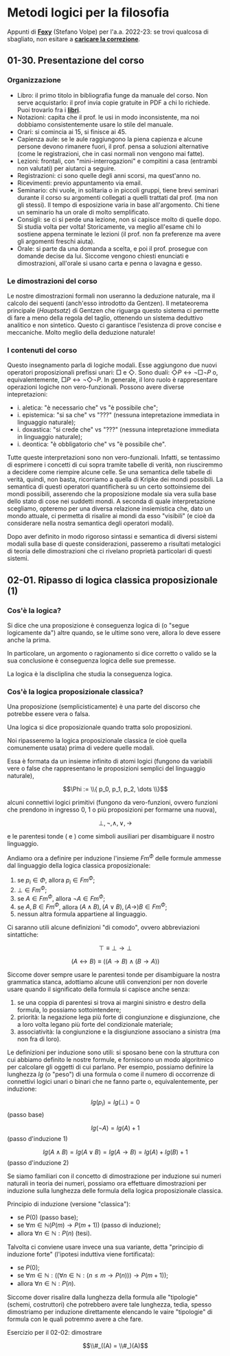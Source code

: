 # Metodi logici per la filosofia

Appunti di **[Foxy](https://foxyseta.github.io)** (Stefano Volpe) per l'a.a.
2022-23: se trovi qualcosa di sbagliato, non esitare a **[caricare la
correzione](https://github.com/csunibo/metodi-logici-per-la-filosofia)**.

## 01-30. Presentazione del corso

### Organizzazione

- Libro: il primo titolo in bibliografia funge da manuale del corso. Non serve
  acquistarlo: il prof invia copie gratuite in PDF a chi lo richiede. Puoi
  trovarlo fra i **[libri](https://csunibo.github.io/metodi-logici-per-la-filosofia/libri)**.
- Notazioni: capita che il prof. le usi in modo inconsistente, ma noi dobbiamo
  consistentemente usare lo stile del manuale.
- Orari: si comincia ai 15, si finisce ai 45.
- Capienza aule: se le aule raggiungono la piena capienza e alcune persone
  devono rimanere fuori, il prof. pensa a soluzioni alternative (come le
  registrazioni, che in casi normali non vengono mai fatte).
- Lezioni: frontali, con "mini-interrogazioni" e compitini a casa (entrambi non
  valutati) per aiutarci a seguire.
- Registrazioni: ci sono quelle degli anni scorsi, ma quest'anno no.
- Ricevimenti: previo appuntamento via email.
- Seminario: chi vuole, in solitaria o in piccoli gruppi, tiene brevi seminari
  durante il corso su argomenti collegati a quelli trattati dal prof. (ma non
  gli stessi). Il tempo di esposizione varia in base all'argomento. Chi tiene
  un seminario ha un orale di molto semplificato.
- Consigli: se ci si perde una lezione, non si capisce molto di quelle dopo. Si
  studia volta per volta! Storicamente, va meglio all'esame chi lo sostiene
  appena terminate le lezioni (il prof. non fa preferenze ma avere gli argomenti
  freschi aiuta).
- Orale: si parte da una domanda a scelta, e poi il prof. prosegue con domande
  decise da lui. Siccome vengono chiesti enunciati e dimostrazioni, all'orale si
  usano carta e penna o lavagna e gesso.

### Le dimostrazioni del corso

Le nostre dimostrazioni formali non useranno la deduzione naturale, ma il
calcolo dei sequenti (anch'esso introdotto da Gentzen). Il metateorema
principale (*Hauptsatz*) di Gentzen che riguarga questo sistema ci permette di
fare a meno della regola del taglio, ottenendo un sistema deduttivo analitico
e non sintetico. Questo ci garantisce l'esistenza di prove concise e meccaniche.
Molto meglio della deduzione naturale!

### I contenuti del corso

Questo insegnamento parla di logiche modali. Esse aggiungono due nuovi operatori
proposizionali prefissi unari: $\Box$ e $\Diamond$. Sono duali:
$\Diamond P \leftrightarrow \neg \Box \neg P$ o, equivalentemente,
$\Box P \leftrightarrow \neg \Diamond \neg P$. In generale, il loro ruolo è
rappresentare operazioni logiche non vero-funzionali. Possono avere diverse
intepretazioni:

- i. aletica: "è necessario che" vs "è possibile che";
- i. epistemica: "si sa che" vs "???" (nessuna intepretazione immediata in
  linguaggio naturale);
- i. doxastica: "si crede che" vs "???" (nessuna intepretazione immediata in
  linguaggio naturale);
- i. deontica: "è obbligatorio che" vs "è possibile che".

Tutte queste interpretazioni sono non vero-funzionali. Infatti, se tentassimo di
esprimere i concetti di cui sopra tramite tabelle di verità, non riusciremmo a
decidere come riempire alcune celle. Se una semantica delle tabelle di verità,
quindi, non basta, ricorriamo a quella di Kripke dei mondi possibili. La
semantica di questi operatori quantificherà su un certo sottoinsieme dei mondi
possibili, asserendo che la proposizione modale sia vera sulla base dello stato
di cose nei suddetti mondi. A seconda di quale interpretazione scegliamo,
opteremo per una diversa relazione insiemistica che, dato un mondo attuale, ci
permetta di risalire ai mondi da esso "visibili" (e cioè da considerare nella
nostra semantica degli operatori modali).

Dopo aver definito in modo rigoroso sintassi e semantica di diversi sistemi
modali sulla base di queste considerazioni, passeremo a risultati metalogici di
teoria delle dimostrazioni che ci rivelano proprietà particolari di questi
sistemi.

## 02-01. Ripasso di logica classica proposizionale (1)

### Cos'è la logica?

Si dice che una proposizione è conseguenza logica di (o "segue logicamente da")
altre quando, se le ultime sono vere, allora lo deve essere anche la prima.

In particolare, un argomento o ragionamento si dice corretto o valido se la sua
conclusione è conseguenza logica delle sue premesse.

La logica è la discliplina che studia la conseguenza logica.

### Cos'è la logica proposizionale classica?

Una proposizione (semplicisticamente) è una parte del discorso che potrebbe
essere vera o falsa.

Una logica si dice proposizionale quando tratta solo proposizioni.

Noi ripasseremo la logica proposizionale classica (e cioè quella comunemente
usata) prima di vedere quelle modali.

Essa è formata da un insieme infinito di atomi logici (fungono da variabili
vere o false che rappresentano le proposizioni semplici del linguaggio
naturale),

$$\Phi := \\{ p_0, p_1, p_2, \dots \\}$$

alcuni connettivi logici primitivi (fungono da vero-funzioni, ovvero funzioni
che prendono in ingresso 0, 1 o più proposizioni per formarne una nuova),

$$\bot, \neg, \wedge, \lor, \rightarrow$$

e le parentesi tonde $($ e $)$ come simboli ausiliari per disambiguare il nostro
linguaggio.

Andiamo ora a definire per induzione l'insieme $Fm^\Phi$ delle formule ammesse
dal linguaggio della logica classica proposizionale:

1. se $p_i \in \Phi$, allora $p_i \in Fm^\Phi$;
1. $\bot \in Fm^\Phi$;
1. se $A \in Fm^\Phi$, allora $\neg A \in Fm^\Phi$;
1. se $A, B \in Fm^\Phi$, allora $(A \wedge B), (A \lor B), (A \rightarrow) B \in Fm^\Phi$;
1. nessun altra formula appartiene al linguaggio.

Ci saranno utili alcune definizioni "di comodo", ovvero abbreviazioni
sintattiche:

$$ \top \equiv \bot \rightarrow \bot $$

$$ (A \leftrightarrow B) \equiv ((A \rightarrow B) \wedge (B \rightarrow A)) $$

Siccome dover sempre usare le parentesi tonde per disambiguare la nostra
grammatica stanca, adottiamo alcune utili convenzioni per non doverle usare
quando il significato della formula si capisce anche senza:

1. se una coppia di parentesi si trova ai margini sinistro e destro della
formula, lo possiamo sottointendere;
1. priorità: la negazione lega più forte di congiunzione e disgiunzione, che a
loro volta legano più forte del condizionale materiale;
1. associatività: la congiunzione e la disgiunzione associano a sinistra (ma
non fra di loro).

Le definizioni per induzione sono utili: si sposano bene con la struttura con
cui abbiamo definito le nostre formule, e forniscono un modo algoritmico per
calcolare gli oggetti di cui parlano. Per esempio, possiamo definire la
lunghezza $lg$ (o "peso") di una formula o come il numero di occorrenze di connettivi
logici unari o binari che ne fanno parte o, equivalentemente, per induzione:

$$ lg(p_i) = lg(\bot) = 0 $$ (passo base)

$$ lg(\neg A) = lg(A) + 1 $$ (passo d'induzione 1)

$$ lg(A \wedge B) = lg(A \lor B) = lg(A \rightarrow B) = lg(A) + lg(B) + 1 $$ (passo d'induzione 2)

Se siamo familiari con il concetto di dimostrazione per induzione sui numeri
naturali in teoria dei numeri, possiamo ora effettuare dimostrazioni per
induzione sulla lunghezza delle formula della logica proposizionale classica.

Principio di induzione (versione "classica"):

- se $P(0)$ (passo base);
- se $\forall m \in \mathbb{N} (P(m) \rightarrow P(m + 1))$ (passo di induzione);
- allora $\forall n \in \mathbb{N} : P(n)$ (tesi).

Talvolta ci conviene usare invece una sua variante, detta "principio di
induzione forte" (l'ipotesi induttiva viene fortificata):

- se $P(0)$;
- se $\forall m \in \mathbb{N} : ((\forall n \in \mathbb{N} : (n \leq m \rightarrow P(n))) \rightarrow P(m + 1))$;
- allora $\forall n \in \mathbb{N} : P(n)$.

Siccome dover risalire dalla lunghezza della formula alle "tipologie" (schemi,
costruttori) che potrebbero avere tale lunghezza, tedia, spesso dimostriamo per
induzione direttamente elencando le vaire "tipologie" di formula con le quali
potremmo avere a che fare.

Esercizio per il 02-02: dimostrare

$$\\#_((A) = \\#_)(A)$$
